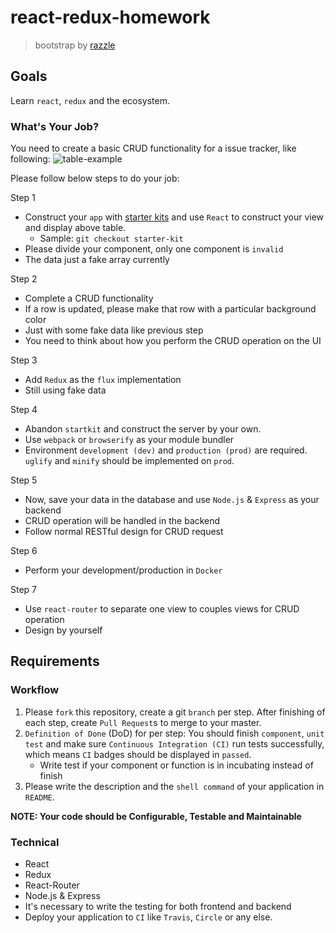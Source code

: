 # react-redux-homework
> bootstrap by [razzle](https://github.com/jaredpalmer/razzle)

## Goals
Learn `react`, `redux` and the ecosystem.

### What's Your Job?
You need to create a basic CRUD functionality for a issue tracker, like following:
![table-example](http://i.imgur.com/tyecoP9.png)

Please follow below steps to do your job:   

Step 1
  * Construct your `app` with [starter kits](https://reactjs.org/community/starter-kits.html) and use `React` to construct your view and display above table.
    * Sample: `git checkout starter-kit`
  * Please divide your component, only one component is `invalid`
  * The data just a fake array currently

Step 2
  * Complete a CRUD functionality
  * If a row is updated, please make that row with a particular background color
  * Just with some fake data like previous step
  * You need to think about how you perform the CRUD operation on the UI

Step 3
  * Add `Redux` as the `flux` implementation
  * Still using fake data

Step 4
  * Abandon `startkit` and construct the server by your own.
  * Use `webpack` or `browserify` as your module bundler
  * Environment `development (dev)` and `production (prod)` are required. `uglify` and `minify` should be implemented on `prod`.

Step 5
  * Now, save your data in the database and use `Node.js` & `Express` as your backend
  * CRUD operation will be handled in the backend
  * Follow normal RESTful design for CRUD request

Step 6
  * Perform your development/production in `Docker`

Step 7
  * Use `react-router` to separate one view to couples views for CRUD operation
  * Design by yourself

## Requirements
### Workflow
1. Please `fork` this repository, create a git `branch` per step. After finishing of each step, create `Pull Request`s to merge to your master.
2. `Definition of Done` (DoD) for per step: You should finish `component`, `unit test` and make sure `Continuous Integration (CI)` run tests successfully, which means `CI` badges should be displayed in `passed`.
   * Write test if your component or function is in incubating instead of finish
3. Please write the description and the `shell command` of your application in `README`.

**NOTE: Your code should be Configurable, Testable and Maintainable**

### Technical
* React
* Redux
* React-Router
* Node.js & Express
* It's necessary to write the testing for both frontend and backend
* Deploy your application to `CI` like `Travis`, `Circle` or any else.
